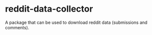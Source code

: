 # reddit-data-collector
A package that can be used to download reddit data (submissions and comments).
